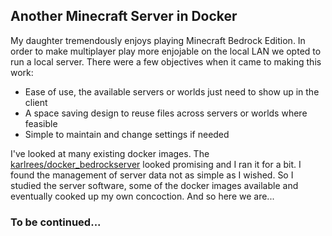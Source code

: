 ## Another Minecraft Server in Docker

My daughter tremendously enjoys playing Minecraft Bedrock Edition. In order to make multiplayer play more enjojable on the local LAN we opted to run a local server. There were a few objectives when it came to making this work:

- Ease of use, the available servers or worlds just need to show up in the client
- A space saving design to reuse files across servers or worlds where feasible
- Simple to maintain and change settings if needed

I've looked at many existing docker images. The [karlrees/docker_bedrockserver](https://github.com/karlrees/docker_bedrockserver) looked promising and I ran it for a bit. I found the management of server data not as simple as I wished. So I studied the server software, some of the docker images available and eventually cooked up my own concoction. And so here we are...

### To be continued...